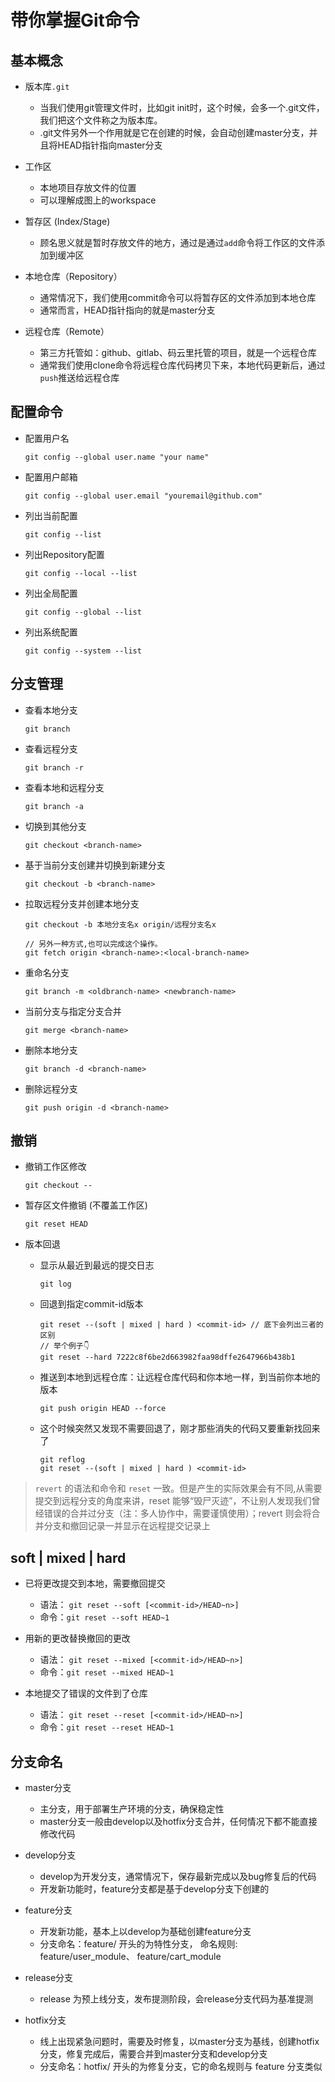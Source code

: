 # 带你掌握Git命令

## 基本概念

- 版本库`.git`

  - 当我们使用git管理文件时，比如git init时，这个时候，会多一个.git文件，我们把这个文件称之为版本库。
  - .git文件另外一个作用就是它在创建的时候，会自动创建master分支，并且将HEAD指针指向master分支


- 工作区

  - 本地项目存放文件的位置
  - 可以理解成图上的workspace


- 暂存区 (Index/Stage)

  - 顾名思义就是暂时存放文件的地方，通过是通过`add`命令将工作区的文件添加到缓冲区


- 本地仓库（Repository）

  - 通常情况下，我们使用commit命令可以将暂存区的文件添加到本地仓库
  - 通常而言，HEAD指针指向的就是master分支

- 远程仓库（Remote）

  - 第三方托管如：github、gitlab、码云里托管的项目，就是一个远程仓库
  - 通常我们使用clone命令将远程仓库代码拷贝下来，本地代码更新后，通过`push`推送给远程仓库


## 配置命令

- 配置用户名

  ```bish
  git config --global user.name "your name"
  ```

- 配置用户邮箱

  ```bish
  git config --global user.email "youremail@github.com"
  ```

- 列出当前配置

  ```bish
  git config --list   
  ```

- 列出Repository配置

  ```bish
  git config --local --list
  ```

- 列出全局配置

  ```bish
  git config --global --list
  ```

- 列出系统配置

  ```bish
  git config --system --list  
  ```

## 分支管理

- 查看本地分支

  ```bish
  git branch
  ```

- 查看远程分支

  ```bish
  git branch -r
  ```

- 查看本地和远程分支

  ```bish
  git branch -a
  ```

- 切换到其他分支

  ```bish
  git checkout <branch-name>
  ```

- 基于当前分支创建并切换到新建分支

  ```bish
  git checkout -b <branch-name>
  ```

- 拉取远程分支并创建本地分支

  ```bish
  git checkout -b 本地分支名x origin/远程分支名x

  // 另外一种方式,也可以完成这个操作。
  git fetch origin <branch-name>:<local-branch-name>
  ```

- 重命名分支

  ```bish
  git branch -m <oldbranch-name> <newbranch-name>
  ```

- 当前分支与指定分支合并

  ```bish
  git merge <branch-name>
  ```

- 删除本地分支

  ```bish
  git branch -d <branch-name>
  ```

- 删除远程分支

  ```bish
  git push origin -d <branch-name>
  ```

## 撤销

- 撤销工作区修改

  ```bish
  git checkout --
  ```

- 暂存区文件撤销 (不覆盖工作区)

  ```bish
  git reset HEAD
  ```

- 版本回退

  - 显示从最近到最远的提交日志
    ```bish
    git log
    ```

  - 回退到指定commit-id版本
    ```bish
    git reset --(soft | mixed | hard ) <commit-id> // 底下会列出三者的区别
    // 举个例子👇
    git reset --hard 7222c8f6be2d663982faa98dffe2647966b438b1
    ```

  - 推送到本地到远程仓库：让远程仓库代码和你本地一样，到当前你本地的版本
    ```bish
    git push origin HEAD --force
    ```

  - 这个时候突然又发现不需要回退了，刚才那些消失的代码又要重新找回来了
    ```bish
    git reflog
    git reset --(soft | mixed | hard ) <commit-id>
    ```
>`revert` 的语法和命令和 `reset` 一致。但是产生的实际效果会有不同,从需要提交到远程分支的角度来讲，reset 能够“毁尸灭迹”，不让别人发现我们曾经错误的合并过分支（注：多人协作中，需要谨慎使用）；revert 则会将合并分支和撤回记录一并显示在远程提交记录上

## soft | mixed | hard

- 已将更改提交到本地，需要撤回提交

  - 语法： `git reset --soft [<commit-id>/HEAD~n>]`
  - 命令：`git reset --soft HEAD~1`

- 用新的更改替换撤回的更改

  - 语法： `git reset --mixed [<commit-id>/HEAD~n>]`
  - 命令：`git reset --mixed HEAD~1`

- 本地提交了错误的文件到了仓库

  - 语法： `git reset --reset [<commit-id>/HEAD~n>]`
  - 命令：`git reset --reset HEAD~1`

## 分支命名

- master分支

  - 主分支，用于部署生产环境的分支，确保稳定性
  - master分支一般由develop以及hotfix分支合并，任何情况下都不能直接修改代码

- develop分支

  - develop为开发分支，通常情况下，保存最新完成以及bug修复后的代码
  - 开发新功能时，feature分支都是基于develop分支下创建的

- feature分支

  - 开发新功能，基本上以develop为基础创建feature分支
  - 分支命名：feature/ 开头的为特性分支， 命名规则: feature/user_module、 feature/cart_module

- release分支

  - release 为预上线分支，发布提测阶段，会release分支代码为基准提测

- hotfix分支

  - 线上出现紧急问题时，需要及时修复，以master分支为基线，创建hotfix分支，修复完成后，需要合并到master分支和develop分支
  - 分支命名：hotfix/ 开头的为修复分支，它的命名规则与 feature 分支类似
